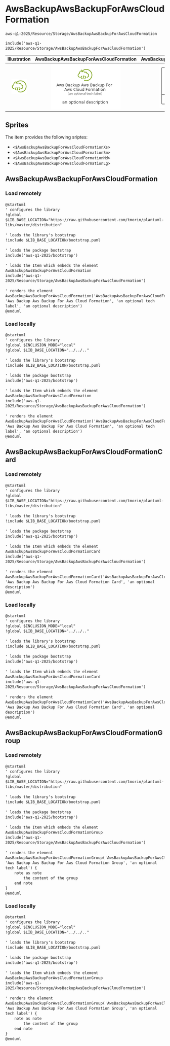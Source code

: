 # AwsBackupAwsBackupForAwsCloudFormation


```text
aws-q1-2025/Resource/Storage/AwsBackupAwsBackupForAwsCloudFormation
```

```text
include('aws-q1-2025/Resource/Storage/AwsBackupAwsBackupForAwsCloudFormation')
```



| Illustration | AwsBackupAwsBackupForAwsCloudFormation | AwsBackupAwsBackupForAwsCloudFormationCard | AwsBackupAwsBackupForAwsCloudFormationGroup |
| :---: | :---: | :---: | :---: |
| ![illustration for Illustration](../../../aws-q1-2025/Resource/Storage/AwsBackupAwsBackupForAwsCloudFormation.png) | ![illustration for AwsBackupAwsBackupForAwsCloudFormation](../../../aws-q1-2025/Resource/Storage/AwsBackupAwsBackupForAwsCloudFormation.Local.png) | ![illustration for AwsBackupAwsBackupForAwsCloudFormationCard](../../../aws-q1-2025/Resource/Storage/AwsBackupAwsBackupForAwsCloudFormationCard.Local.png) | ![illustration for AwsBackupAwsBackupForAwsCloudFormationGroup](../../../aws-q1-2025/Resource/Storage/AwsBackupAwsBackupForAwsCloudFormationGroup.Local.png) |



## Sprites
The item provides the following sriptes:

- `<$AwsBackupAwsBackupForAwsCloudFormationXs>`
- `<$AwsBackupAwsBackupForAwsCloudFormationSm>`
- `<$AwsBackupAwsBackupForAwsCloudFormationMd>`
- `<$AwsBackupAwsBackupForAwsCloudFormationLg>`





## AwsBackupAwsBackupForAwsCloudFormation

### Load remotely
```plantuml
@startuml
' configures the library
!global $LIB_BASE_LOCATION="https://raw.githubusercontent.com/tmorin/plantuml-libs/master/distribution"

' loads the library's bootstrap
!include $LIB_BASE_LOCATION/bootstrap.puml

' loads the package bootstrap
include('aws-q1-2025/bootstrap')

' loads the Item which embeds the element AwsBackupAwsBackupForAwsCloudFormation
include('aws-q1-2025/Resource/Storage/AwsBackupAwsBackupForAwsCloudFormation')

' renders the element
AwsBackupAwsBackupForAwsCloudFormation('AwsBackupAwsBackupForAwsCloudFormation', 'Aws Backup Aws Backup For Aws Cloud Formation', 'an optional tech label', 'an optional description')
@enduml
```

### Load locally
```plantuml
@startuml
' configures the library
!global $INCLUSION_MODE="local"
!global $LIB_BASE_LOCATION="../../.."

' loads the library's bootstrap
!include $LIB_BASE_LOCATION/bootstrap.puml

' loads the package bootstrap
include('aws-q1-2025/bootstrap')

' loads the Item which embeds the element AwsBackupAwsBackupForAwsCloudFormation
include('aws-q1-2025/Resource/Storage/AwsBackupAwsBackupForAwsCloudFormation')

' renders the element
AwsBackupAwsBackupForAwsCloudFormation('AwsBackupAwsBackupForAwsCloudFormation', 'Aws Backup Aws Backup For Aws Cloud Formation', 'an optional tech label', 'an optional description')
@enduml
```

## AwsBackupAwsBackupForAwsCloudFormationCard

### Load remotely
```plantuml
@startuml
' configures the library
!global $LIB_BASE_LOCATION="https://raw.githubusercontent.com/tmorin/plantuml-libs/master/distribution"

' loads the library's bootstrap
!include $LIB_BASE_LOCATION/bootstrap.puml

' loads the package bootstrap
include('aws-q1-2025/bootstrap')

' loads the Item which embeds the element AwsBackupAwsBackupForAwsCloudFormationCard
include('aws-q1-2025/Resource/Storage/AwsBackupAwsBackupForAwsCloudFormation')

' renders the element
AwsBackupAwsBackupForAwsCloudFormationCard('AwsBackupAwsBackupForAwsCloudFormationCard', 'Aws Backup Aws Backup For Aws Cloud Formation Card', 'an optional description')
@enduml
```

### Load locally
```plantuml
@startuml
' configures the library
!global $INCLUSION_MODE="local"
!global $LIB_BASE_LOCATION="../../.."

' loads the library's bootstrap
!include $LIB_BASE_LOCATION/bootstrap.puml

' loads the package bootstrap
include('aws-q1-2025/bootstrap')

' loads the Item which embeds the element AwsBackupAwsBackupForAwsCloudFormationCard
include('aws-q1-2025/Resource/Storage/AwsBackupAwsBackupForAwsCloudFormation')

' renders the element
AwsBackupAwsBackupForAwsCloudFormationCard('AwsBackupAwsBackupForAwsCloudFormationCard', 'Aws Backup Aws Backup For Aws Cloud Formation Card', 'an optional description')
@enduml
```

## AwsBackupAwsBackupForAwsCloudFormationGroup

### Load remotely
```plantuml
@startuml
' configures the library
!global $LIB_BASE_LOCATION="https://raw.githubusercontent.com/tmorin/plantuml-libs/master/distribution"

' loads the library's bootstrap
!include $LIB_BASE_LOCATION/bootstrap.puml

' loads the package bootstrap
include('aws-q1-2025/bootstrap')

' loads the Item which embeds the element AwsBackupAwsBackupForAwsCloudFormationGroup
include('aws-q1-2025/Resource/Storage/AwsBackupAwsBackupForAwsCloudFormation')

' renders the element
AwsBackupAwsBackupForAwsCloudFormationGroup('AwsBackupAwsBackupForAwsCloudFormationGroup', 'Aws Backup Aws Backup For Aws Cloud Formation Group', 'an optional tech label') {
    note as note
        the content of the group
    end note
}
@enduml
```

### Load locally
```plantuml
@startuml
' configures the library
!global $INCLUSION_MODE="local"
!global $LIB_BASE_LOCATION="../../.."

' loads the library's bootstrap
!include $LIB_BASE_LOCATION/bootstrap.puml

' loads the package bootstrap
include('aws-q1-2025/bootstrap')

' loads the Item which embeds the element AwsBackupAwsBackupForAwsCloudFormationGroup
include('aws-q1-2025/Resource/Storage/AwsBackupAwsBackupForAwsCloudFormation')

' renders the element
AwsBackupAwsBackupForAwsCloudFormationGroup('AwsBackupAwsBackupForAwsCloudFormationGroup', 'Aws Backup Aws Backup For Aws Cloud Formation Group', 'an optional tech label') {
    note as note
        the content of the group
    end note
}
@enduml
```

